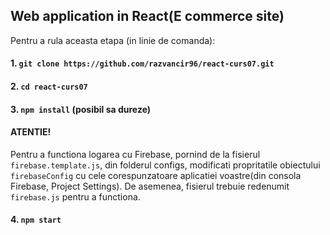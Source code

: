 ## Web application in React(E commerce site)

Pentru a rula aceasta etapa (in linie de comanda):

#### 1. `git clone https://github.com/razvancir96/react-curs07.git`

#### 2. `cd react-curs07`

#### 3. `npm install` (posibil sa dureze)

#### ATENTIE! 
Pentru a functiona logarea cu Firebase, pornind de la fisierul `firebase.template.js`, din folderul configs, modificati propritatile obiectului `firebaseConfig` cu cele corespunzatoare aplicatiei voastre(din consola Firebase, Project Settings). De asemenea, fisierul trebuie redenumit `firebase.js` pentru a functiona.

#### 4. `npm start`


